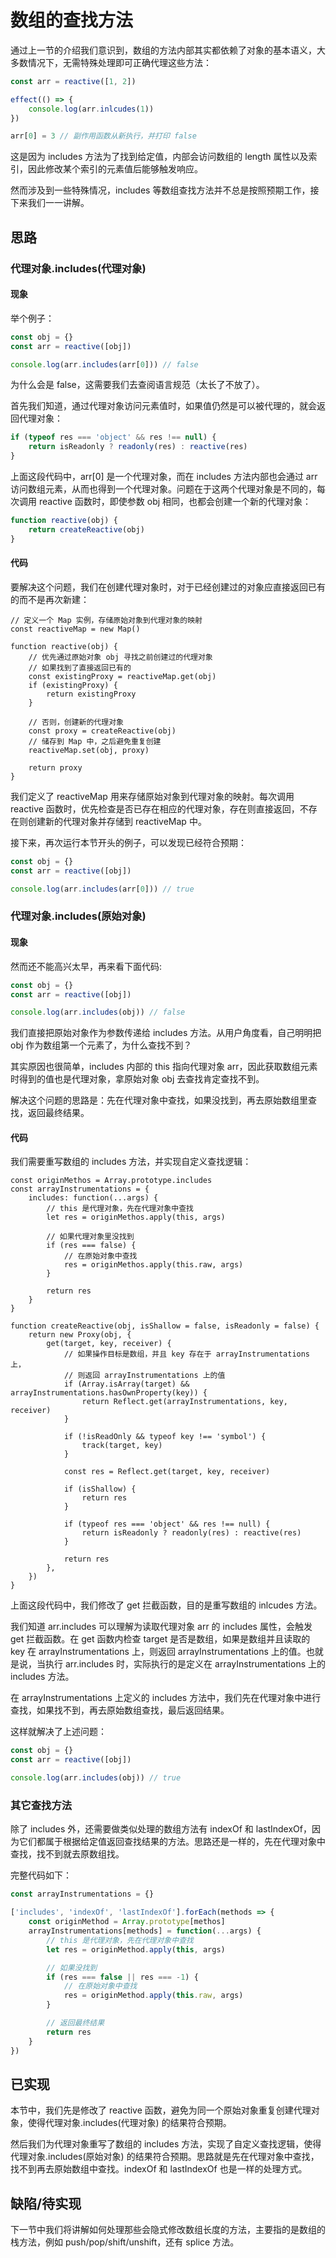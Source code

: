 # 数组的查找方法
通过上一节的介绍我们意识到，数组的方法内部其实都依赖了对象的基本语义，大多数情况下，无需特殊处理即可正确代理这些方法：
```js
const arr = reactive([1, 2])

effect(() => {
    console.log(arr.inlcudes(1))
})

arr[0] = 3 // 副作用函数从新执行，并打印 false
```

这是因为 includes 方法为了找到给定值，内部会访问数组的 length 属性以及索引，因此修改某个索引的元素值后能够触发响应。

然而涉及到一些特殊情况，includes 等数组查找方法并不总是按照预期工作，接下来我们一一讲解。

## 思路
### 代理对象.includes(代理对象)
#### 现象
举个例子：
```js
const obj = {}
const arr = reactive([obj])

console.log(arr.includes(arr[0])) // false
```
为什么会是 false，这需要我们去查阅语言规范（太长了不放了）。

首先我们知道，通过代理对象访问元素值时，如果值仍然是可以被代理的，就会返回代理对象：
```js
if (typeof res === 'object' && res !== null) {
    return isReadonly ? readonly(res) : reactive(res)
}
```

上面这段代码中，arr[0] 是一个代理对象，而在 includes 方法内部也会通过 arr 访问数组元素，从而也得到一个代理对象。问题在于这两个代理对象是不同的，每次调用 reactive 函数时，即使参数 obj 相同，也都会创建一个新的代理对象：
```js
function reactive(obj) {
    return createReactive(obj)
}
```
#### 代码
要解决这个问题，我们在创建代理对象时，对于已经创建过的对象应直接返回已有的而不是再次新建：
```js{1-2,5-15}
// 定义一个 Map 实例，存储原始对象到代理对象的映射
const reactiveMap = new Map()

function reactive(obj) {
    // 优先通过原始对象 obj 寻找之前创建过的代理对象
    // 如果找到了直接返回已有的
    const existingProxy = reactiveMap.get(obj)
    if (existingProxy) {
        return existingProxy
    }

    // 否则，创建新的代理对象
    const proxy = createReactive(obj)
    // 储存到 Map 中，之后避免重复创建
    reactiveMap.set(obj, proxy)

    return proxy
}
```
我们定义了 reactiveMap 用来存储原始对象到代理对象的映射。每次调用 reactive 函数时，优先检查是否已存在相应的代理对象，存在则直接返回，不存在则创建新的代理对象并存储到 reactiveMap 中。

接下来，再次运行本节开头的例子，可以发现已经符合预期：
```js
const obj = {}
const arr = reactive([obj])

console.log(arr.includes(arr[0])) // true
```

### 代理对象.includes(原始对象)
#### 现象
然而还不能高兴太早，再来看下面代码:
```js
const obj = {}
const arr = reactive([obj])

console.log(arr.includes(obj)) // false
```
我们直接把原始对象作为参数传递给 includes 方法。从用户角度看，自己明明把 obj 作为数组第一个元素了，为什么查找不到？

其实原因也很简单，includes 内部的 this 指向代理对象 arr，因此获取数组元素时得到的值也是代理对象，拿原始对象 obj 去查找肯定查找不到。

解决这个问题的思路是：先在代理对象中查找，如果没找到，再去原始数组里查找，返回最终结果。

#### 代码
我们需要重写数组的 includes 方法，并实现自定义查找逻辑：
```js{1-15,20-24}
const originMethos = Array.prototype.includes
const arrayInstrumentations = {
    includes: function(...args) {
        // this 是代理对象，先在代理对象中查找
        let res = originMethos.apply(this, args)

        // 如果代理对象里没找到
        if (res === false) {
            // 在原始对象中查找
            res = originMethos.apply(this.raw, args)
        }

        return res
    }
}

function createReactive(obj, isShallow = false, isReadonly = false) {
    return new Proxy(obj, {
        get(target, key, receiver) {
            // 如果操作目标是数组，并且 key 存在于 arrayInstrumentations 上，
            // 则返回 arrayInstrumentations 上的值
            if (Array.isArray(target) && arrayInstrumentations.hasOwnProperty(key)) {
                return Reflect.get(arrayInstrumentations, key, receiver)
            }

            if (!isReadOnly && typeof key !== 'symbol') {
                track(target, key)
            }

            const res = Reflect.get(target, key, receiver)

            if (isShallow) {
                return res
            }

            if (typeof res === 'object' && res !== null) {
                return isReadonly ? readonly(res) : reactive(res)
            }

            return res
        },
    })
}
```
上面这段代码中，我们修改了 get 拦截函数，目的是重写数组的 inlcudes 方法。

我们知道 arr.includes 可以理解为读取代理对象 arr 的 includes 属性，会触发 get 拦截函数。在 get 函数内检查 target 是否是数组，如果是数组并且读取的 key 在 arrayInstrumentations 上，则返回 arrayInstrumentations 上的值。也就是说，当执行 arr.includes 时，实际执行的是定义在 arrayInstrumentations 上的 includes 方法。

在 arrayInstrumentations 上定义的 includes 方法中，我们先在代理对象中进行查找，如果找不到，再去原始数组查找，最后返回结果。

这样就解决了上述问题：
```js
const obj = {}
const arr = reactive([obj])

console.log(arr.includes(obj)) // true
```

### 其它查找方法
除了 includes 外，还需要做类似处理的数组方法有 indexOf 和 lastIndexOf，因为它们都属于根据给定值返回查找结果的方法。思路还是一样的，先在代理对象中查找，找不到就去原数组找。

完整代码如下：
```js
const arrayInstrumentations = {}

['includes', 'indexOf', 'lastIndexOf'].forEach(methods => {
    const originMethod = Array.prototype[methos]
    arrayInstrumentations[methods] = function(...args) {
        // this 是代理对象，先在代理对象中查找
        let res = originMethod.apply(this, args)

        // 如果没找到
        if (res === false || res === -1) {
            // 在原始对象中查找
            res = originMethod.apply(this.raw, args)
        }

        // 返回最终结果
        return res
    }
})
```

## 已实现
本节中，我们先是修改了 reactive 函数，避免为同一个原始对象重复创建代理对象，使得代理对象.includes(代理对象) 的结果符合预期。

然后我们为代理对象重写了数组的 includes 方法，实现了自定义查找逻辑，使得代理对象.includes(原始对象) 的结果符合预期。思路就是先在代理对象中查找，找不到再去原始数组中查找。indexOf 和 lastIndexOf 也是一样的处理方式。

## 缺陷/待实现
下一节中我们将讲解如何处理那些会隐式修改数组长度的方法，主要指的是数组的栈方法，例如 push/pop/shift/unshift，还有 splice 方法。
